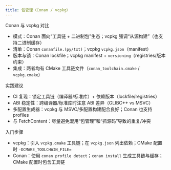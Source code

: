 ```yaml
---
title: 包管理（Conan / vcpkg）
---
```


Conan 与 vcpkg 对比
- 模式：Conan 面向“工具链 + 二进制包”生态；vcpkg 强调“从源构建”（也支持二进制缓存）
- 清单：Conan `conanfile.(py/txt)`；vcpkg `vcpkg.json`（manifest）
- 版本与锁：Conan lockfile；vcpkg manifest + `versioning`（registries/版本约束）
- 集成：两者均有 CMake 工具链文件（`conan_toolchain.cmake` / `vcpkg.cmake`）

实践建议
- CI 复现：锁定工具链（编译器/标准库）+ 依赖版本（lockfile/registries）
- ABI 稳定性：跨编译器/标准库时注意 ABI 差异（GLIBC++ vs MSVC）
- 多配置生成器：vcpkg 与 MSVC/多配置构建配合良好；Conan 也支持 profiles
- 与 FetchContent：尽量避免混用“包管理”和“抓源码”导致的重复/冲突

入门步骤
- vcpkg：引入 `vcpkg.cmake` 工具链；在 `vcpkg.json` 列出依赖；CMake 配置时 `-DCMAKE_TOOLCHAIN_FILE=`
- Conan：使用 `conan profile detect`；`conan install` 生成工具链与缓存；CMake 配置时包含工具链
